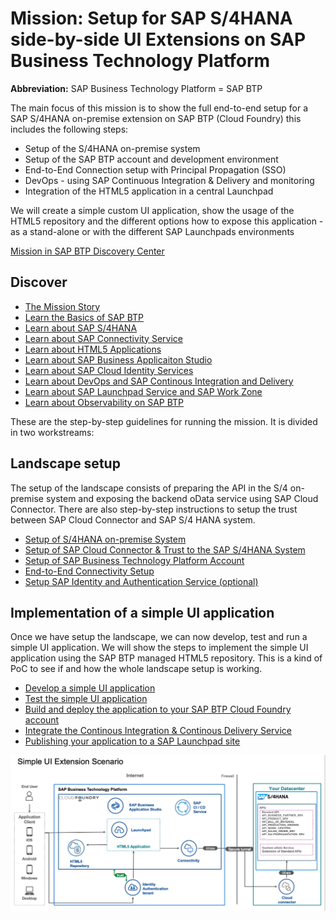# Mission: Setup for SAP S/4HANA side-by-side UI Extensions on SAP Business Technology Platform

**Abbreviation:** SAP Business Technology Platform = SAP BTP

The main focus of this mission is to show the full end-to-end setup for a SAP S/4HANA on-premise extension on SAP BTP (Cloud Foundry) this includes the following steps:
* Setup of the S/4HANA on-premise system
* Setup of the SAP BTP account and development environment
* End-to-End Connection setup with Principal Propagation (SSO)
* DevOps - using SAP Continuous Integration & Delivery and monitoring
* Integration of the HTML5 application in a central Launchpad

We will create a simple custom UI application, show the usage of the HTML5 repository and the different options how to expose this application - as a stand-alone or with the different SAP Launchpads environments

[Mission in SAP BTP Discovery Center](https://discovery-center.cloud.sap/missiondetail/3239/3325)

## Discover

* [The Mission Story](./discover/MissionStory.md)
* [Learn the Basics of SAP BTP](./discover/BTP.md)
* [Learn about SAP S/4HANA](./discover/S4H.md)
* [Learn about SAP Connectivity Service](./discover/Connectivity.md)
* [Learn about HTML5 Applications](./discover/HTML5.md)
* [Learn about SAP Business Applicaiton Studio](./discover/BAS.md)
* [Learn about SAP Cloud Identity Services](./discover/IAS.md)
* [Learn about DevOps and SAP Continous Integration and Delivery](./discover/CICD.md)
* [Learn about SAP Launchpad Service and SAP Work Zone](./discover/Launchpad.md)
* [Learn about Observability on SAP BTP](./discover/Observability.md)

These are the step-by-step guidelines for running the mission. It is divided in two workstreams:

## Landscape setup

The setup of the landscape consists of preparing the API in the S/4 on-premise system and exposing the backend oData service using SAP Cloud Connector. There are also step-by-step instructions to setup the trust between SAP Cloud Connector and SAP S/4 HANA system.

* [Setup of S/4HANA on-premise System](./s4h-setup/README.md)
* [Setup of SAP Cloud Connector & Trust to the SAP S/4HANA System](./cloud-connector/README.md)
* [Setup of SAP Business Technology Platform Account](./scp-setup/README.md)
* [End-to-End Connectivity Setup](./connectivity/README.md)
* [Setup SAP Identity and Authentication Service (optional)](./custom-idp/README.md)


## Implementation of a simple UI application

Once we have setup the landscape, we can now develop, test and run a simple UI application. We will show the steps to implement the simple UI application using the SAP BTP managed HTML5 repository. This is a kind of PoC to see if and how the whole landscape setup is working.

* [Develop a simple UI application](./create-application/develop/README.md)
* [Test the simple UI application](./create-application/test/README.md)
* [Build and deploy the application to your SAP BTP Cloud Foundry account](./create-application/buildDeploy/README.md)
* [Integrate the Continous Integration & Continous Delivery Service](./ci-cd-service/README.md)
* [Publishing your application to a SAP Launchpad site](./launchpad/README.md)
  
![Solution diagram](./images/solution_diagram.png)
